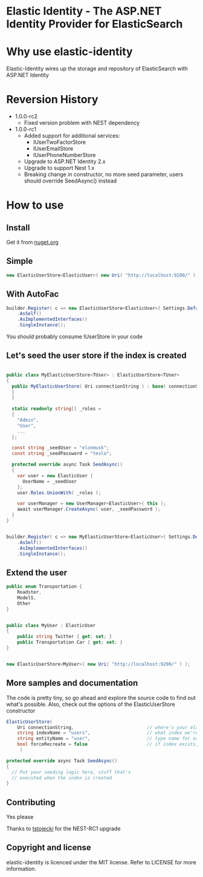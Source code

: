 Elastic Identity - The ASP.NET Identity Provider for ElasticSearch
==================================================================

Why use elastic-identity
========================

Elastic-Identity wires up the storage and repository of ElasticSearch with ASP.NET Identity


Reversion History
==========

- 1.0.0-rc2
  - Fixed version problem with NEST dependency  
- 1.0.0-rc1
  - Added support for additional services: 
     - IUserTwoFactorStore
     - IUserEmailStore
     - IUserPhoneNumberStore
  - Upgrade to ASP.NET Identity 2.x
  - Upgrade to support Nest 1.x
  - Breaking change in constructor, no more seed parameter, users should override SeedAsync() instead

How to use
==========

Install
-------
Get it from [nuget.org](https://www.nuget.org/packages/Bmbsqd.ElasticIdentity)

Simple
------

```csharp
new ElasticUserStore<ElasticUser>( new Uri( "http://localhost:9200/" ) );
```

With AutoFac
------------

```csharp
builder.Register( c => new ElasticUserStore<ElasticUser>( Settings.Default.UserServer ) )
	.AsSelf()
	.AsImplementedInterfaces()
	.SingleInstance();
```

You should probably consume IUserStore<ElasticUser> in your code


Let's seed the user store if the index is created
-------------------------------------------------

```csharp

public class MyElasticUserStore<TUser> : ElasticUserStore<TUser>
{
  public MyElasticUserStore( Uri connectionString ) : base( connectionString )
  {
  }
  
  static readonly string[] _roles =
  {
    "Admin", 
    "User", 
    ...
  };

  const string _seedUser = "elonmusk";
  const string _seedPassword = "tesla";

  protected override async Task SeedAsync()
  {
    var user = new ElasticUser {
      UserName = _seedUser
    };
    user.Roles.UnionWith( _roles );

    var userManager = new UserManager<ElasticUser>( this );
    await userManager.CreateAsync( user, _seedPassword );
  }
}


builder.Register( c => new MyElasticUserStore<ElasticUser>( Settings.Default.UserServer ) )
	.AsSelf()
	.AsImplementedInterfaces()
	.SingleInstance();
```


Extend the user
---------------

```csharp
public enum Transportation {
	Roadster,
	ModelS,
	Other
}


public class MyUser : ElasticUser
{
	public string Twitter { get; set; }
	public Transportation Car { get; set; }
}


new ElasticUserStore<MyUser>( new Uri( "http://localhost:9200/" ) );
```

More samples and documentation
------------------------------

The code is pretty tiny, so go ahead and explore the source code to find out what's possible.
Also, check out the options of the ElasticUserStore constructor

```csharp
ElasticUserStore( 
	Uri connectionString,							// where's your elasticsearch. Something like http://localhost:9200/ or http://users.tesla-co.internal/
	string indexName = "users",						// what index we're storing the users under. Defaults to "users"
	string entityName = "user",						// type name for each user. Defaults to "user"
	bool forceRecreate = false						// if index exists, drop it before creating it again.
	 )

protected override async Task SeedAsync()
{
  // Put your seeding logic here, stuff that's 
  // executed when the index is created 
}

```

Contributing
------------

Yes please

Thanks to [tstojecki](https://github.com/tstojecki) for the NEST-RC1 upgrade

Copyright and license
---------------------

elastic-identity is licenced under the MIT license. Refer to LICENSE for more information.

